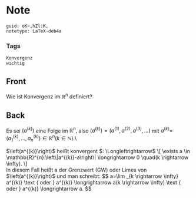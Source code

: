# Note
```
guid: oK~,hZl:K,
notetype: LaTeX-deb4a
```

### Tags
```
Konvergenz
wichtig
```

## Front
Wie ist Konvergenz im $\mathbb{R}^n$ definiert?

## Back
Es sei $\left(a^{(k)}\right)$ eine Folge im $\mathbb{R}^{n},$ also $\left(a^{(k)}\right)=\left(a^{(1)}, a^{(2)}, a^{(3)}, \ldots\right)$ mit $a^{(k)}=$ $\left(a_{1}^{(k)}, \ldots, a_{n}^{(k)}\right) \in \mathbb{R}^{n}(k \in \mathbb{N})$.\\

<div>$\left(a^{(k)}\right)$ heißt konvergent $: \Longleftrightarrow$
\[
\exists a \in \mathbb{R}^{n}:\left\|a^{(k)}-a\right\| \longrightarrow 0 \quad(k \rightarrow \infty).
\]
</div><div>
</div><div>In diesem Fall heißt a der Grenzwert (GW) oder Limes von $\left(a^{(k)}\right)$ und man schreibt:
$$
a=\lim _{k \rightarrow \infty} a^{(k)} \text { oder } a^{(k)} \longrightarrow a(k \rightarrow \infty) \text { oder } a^{(k)} \longrightarrow a.
$$
</div>
